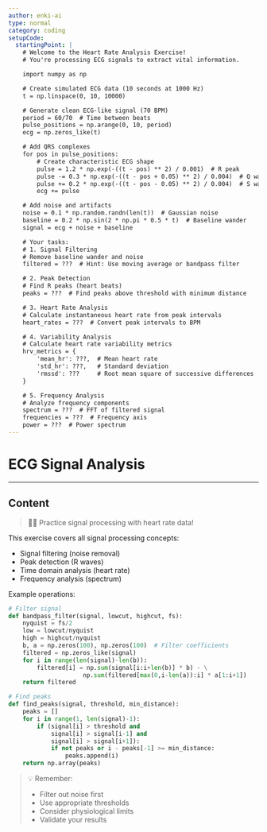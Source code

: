 ```yaml
---
author: enki-ai
type: normal
category: coding
setupCode:
  startingPoint: |
    # Welcome to the Heart Rate Analysis Exercise!
    # You're processing ECG signals to extract vital information.

    import numpy as np

    # Create simulated ECG data (10 seconds at 1000 Hz)
    t = np.linspace(0, 10, 10000)

    # Generate clean ECG-like signal (70 BPM)
    period = 60/70  # Time between beats
    pulse_positions = np.arange(0, 10, period)
    ecg = np.zeros_like(t)

    # Add QRS complexes
    for pos in pulse_positions:
        # Create characteristic ECG shape
        pulse = 1.2 * np.exp(-((t - pos) ** 2) / 0.001)  # R peak
        pulse -= 0.3 * np.exp(-((t - pos + 0.05) ** 2) / 0.004)  # Q wave
        pulse += 0.2 * np.exp(-((t - pos - 0.05) ** 2) / 0.004)  # S wave
        ecg += pulse

    # Add noise and artifacts
    noise = 0.1 * np.random.randn(len(t))  # Gaussian noise
    baseline = 0.2 * np.sin(2 * np.pi * 0.5 * t)  # Baseline wander
    signal = ecg + noise + baseline

    # Your tasks:
    # 1. Signal Filtering
    # Remove baseline wander and noise
    filtered = ???  # Hint: Use moving average or bandpass filter

    # 2. Peak Detection
    # Find R peaks (heart beats)
    peaks = ???  # Find peaks above threshold with minimum distance

    # 3. Heart Rate Analysis
    # Calculate instantaneous heart rate from peak intervals
    heart_rates = ???  # Convert peak intervals to BPM

    # 4. Variability Analysis
    # Calculate heart rate variability metrics
    hrv_metrics = {
        'mean_hr': ???,  # Mean heart rate
        'std_hr': ???,   # Standard deviation
        'rmssd': ???     # Root mean square of successive differences
    }

    # 5. Frequency Analysis
    # Analyze frequency components
    spectrum = ???  # FFT of filtered signal
    frequencies = ???  # Frequency axis
    power = ???  # Power spectrum
---
```


# ECG Signal Analysis

---

## Content

> 👩‍💻 Practice signal processing with heart rate data!

This exercise covers all signal processing concepts:

- Signal filtering (noise removal)
- Peak detection (R waves)
- Time domain analysis (heart rate)
- Frequency analysis (spectrum)

Example operations:

```python
# Filter signal
def bandpass_filter(signal, lowcut, highcut, fs):
    nyquist = fs/2
    low = lowcut/nyquist
    high = highcut/nyquist
    b, a = np.zeros(100), np.zeros(100)  # Filter coefficients
    filtered = np.zeros_like(signal)
    for i in range(len(signal)-len(b)):
        filtered[i] = np.sum(signal[i:i+len(b)] * b) - \
                     np.sum(filtered[max(0,i-len(a)):i] * a[1:i+1])
    return filtered

# Find peaks
def find_peaks(signal, threshold, min_distance):
    peaks = []
    for i in range(1, len(signal)-1):
        if (signal[i] > threshold and 
            signal[i] > signal[i-1] and 
            signal[i] > signal[i+1]):
            if not peaks or i - peaks[-1] >= min_distance:
                peaks.append(i)
    return np.array(peaks)
```

> 💡 Remember:
>
> - Filter out noise first
> - Use appropriate thresholds
> - Consider physiological limits
> - Validate your results
